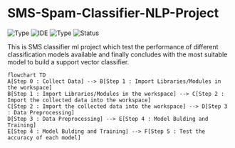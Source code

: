 # SMS-Spam-Classifier-NLP-Project

![Type](https://img.shields.io/badge/Machine-Learning-red.svg)
![IDE](https://img.shields.io/badge/Field-Natural_Language_Processing-orange.svg)
![Type](https://img.shields.io/badge/Type-Supervised-yellow.svg)
![Status](https://img.shields.io/badge/Status-Completed-darkgreen.svg)

This is SMS classifier ml project which test the performance of different classification models available and finally concludes with the most suitable model to build a support vector classifier.

```mermaid
flowchart TD
A[Step 0 : Collect Data] --> B[Step 1 : Import Libraries/Modules in the workspace]
B[Step 1 : Import Libraries/Modules in the workspace] --> C[Step 2 : Import the collected data into the workspace]
C[Step 2 : Import the collected data into the workspace] --> D[Step 3 : Data Preprocessing]
D[Step 3 : Data Preprocessing] --> E[Step 4 : Model Bulding and Training]
E[Step 4 : Model Bulding and Training] --> F[Step 5 : Test the accuracy of each model]
```
